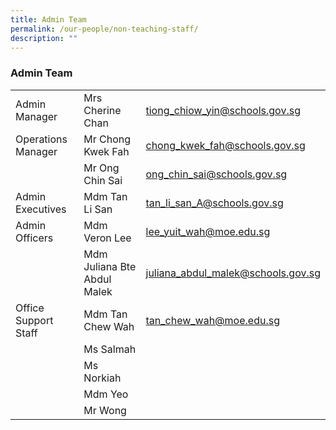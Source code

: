 ```yaml
---
title: Admin Team
permalink: /our-people/non-teaching-staff/
description: ""
---
```

<h3>Admin Team</h3>



|  |  |  |
| -------- | -------- | -------- |
| Admin Manager | Mrs Cherine Chan     | tiong_chiow_yin@schools.gov.sg   |
|Operations Manager| Mr Chong Kwek Fah|chong_kwek_fah@schools.gov.sg|
| | Mr Ong Chin Sai|ong_chin_sai@schools.gov.sg|
|Admin Executives|Mdm Tan Li San|tan_li_san_A@schools.gov.sg|
|Admin Officers|Mdm Veron Lee|lee_yuit_wah@moe.edu.sg|
| |Mdm Juliana Bte Abdul Malek|juliana_abdul_malek@schools.gov.sg|
|Office Support Staff|Mdm Tan Chew Wah|tan_chew_wah@moe.edu.sg|
||Ms Salmah ||
||Ms Norkiah||
||Mdm Yeo||
||Mr Wong||